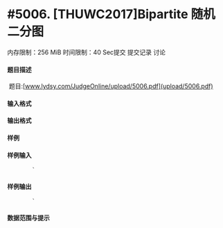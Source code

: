 
# #5006. [THUWC2017]Bipartite 随机二分图
内存限制：256 MiB 时间限制：40 Sec提交 提交记录 讨论
#### 题目描述
 题目:[www.lydsy.com/JudgeOnline/upload/5006.pdf](upload/5006.pdf)
#### 输入格式

#### 输出格式

#### 样例

#### 样例输入

			`
#### 样例输出

			`
#### 数据范围与提示

